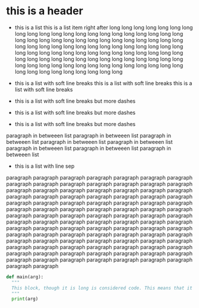 # this is a header

- this is a list this is a list item right after long  long  long  long
  long  long  long  long  long  long  long  long  long  long  long  long
  long  long  long  long  long  long  long  long  long  long  long  long
  long  long  long  long  long  long  long  long  long  long  long  long
  long  long  long  long  long  long  long  long  long  long  long  long
  long  long  long  long  long  long  long  long  long  long  long  long
  long  long  long  long  long  long  long  long  long  long  long  long
  long  long  long  long  long  long  long  long  long  long  long  long
  long  long  long  long  long  long  long  long  long  long  long  long

- this is a list with soft line breaks this is a list with soft line
  breaks this is a list with soft line breaks

- this is a list with soft line breaks but more dashes

- this is a list with soft line breaks but more dashes

- this is a list with soft line breaks but more dashes

paragraph in betweeen list paragraph in betweeen list paragraph in
betweeen list paragraph in betweeen list paragraph in betweeen list
paragraph in betweeen list paragraph in betweeen list paragraph in
betweeen list

- this is a list with line sep

paragraph paragraph paragraph paragraph paragraph paragraph paragraph
paragraph paragraph paragraph paragraph paragraph paragraph paragraph
paragraph paragraph paragraph paragraph paragraph paragraph paragraph
paragraph paragraph paragraph paragraph paragraph paragraph paragraph
paragraph paragraph paragraph paragraph paragraph paragraph paragraph
paragraph paragraph paragraph paragraph paragraph paragraph paragraph
paragraph paragraph paragraph paragraph paragraph paragraph paragraph
paragraph paragraph paragraph paragraph paragraph paragraph paragraph
paragraph paragraph paragraph paragraph paragraph paragraph paragraph
paragraph paragraph paragraph paragraph paragraph paragraph paragraph
paragraph paragraph paragraph paragraph paragraph paragraph paragraph
paragraph paragraph paragraph paragraph paragraph paragraph paragraph
paragraph paragraph paragraph paragraph paragraph paragraph paragraph
paragraph paragraph paragraph paragraph paragraph paragraph paragraph
paragraph paragraph

``` python
def main(arg):
  """
  This block, though it is long is considered code. This means that it should not be wrapped.
  """
  print(arg)

```
